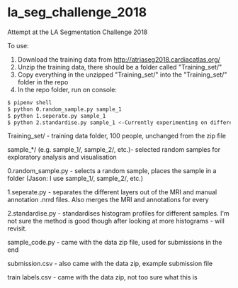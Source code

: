 # la_seg_challenge_2018
Attempt at the LA Segmentation Challenge 2018

To use:
1. Download the training data from http://atriaseg2018.cardiacatlas.org/
2. Unzip the training data, there should be a folder called "Training_set/"
3. Copy everything in the unzipped "Training_set/" into the "Training_set/" folder in the repo
4. In the repo folder, run on console:

```bash
$ pipenv shell
$ python 0.random_sample.py sample_1
$ python 1.seperate.py sample_1
$ python 2.standardise.py sample_1 <-Currently experimenting on different ways to standardise, so there are multiple versions of this script
```

Training_set/ - training data folder, 100 people, unchanged from the zip file

sample_*/ (e.g. sample_1/, sample_2/, etc.)- selected random samples for exploratory analysis and visualisation

0.random_sample.py - selects a random sample, places the sample in a folder (Jason: I use sample_1/, sample_2/, etc.)

1.seperate.py - separates the different layers out of the MRI and manual annotation .nrrd files. Also merges the MRI and annotations for every 

2.standardise.py - standardises histogram profiles for different samples. I'm not sure the method is good though after looking at more histograms - will revisit.

sample_code.py - came with the data zip file, used for submissions in the end

submission.csv - also came with the data zip, example submission file

train labels.csv - came with the data zip, not too sure what this is